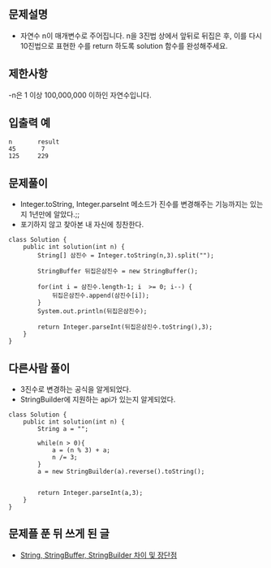 ## 문제설명
- 자연수 n이 매개변수로 주어집니다. n을 3진법 상에서 앞뒤로 뒤집은 후, 이를 다시 10진법으로 표현한 수를 return 하도록 solution 함수를 완성해주세요.

## 제한사항
-n은 1 이상 100,000,000 이하인 자연수입니다.

## 입출력 예
```
n   	result
45  	 7
125 	229
```

## 문제풀이
-  Integer.toString, Integer.parseInt 메소드가 진수를 변경해주는 기능까지는 있는지 1년만에 알았다.;;
-  포기하지 않고 찾아본 내 자신에 칭찬한다.
```
class Solution {
    public int solution(int n) {
        String[] 삼진수 = Integer.toString(n,3).split("");
        
        StringBuffer 뒤집은삼진수 = new StringBuffer();
        
        for(int i = 삼진수.length-1; i  >= 0; i--) {
            뒤집은삼진수.append(삼진수[i]);
        }
        System.out.println(뒤집은삼진수);
        
        return Integer.parseInt(뒤집은삼진수.toString(),3);
    }
}
```

## 다른사람 풀이
- 3진수로 변경하는 공식을 알게되었다.
- StringBuilder에 지원하는 api가 있는지 알게되었다.
```
class Solution {
    public int solution(int n) {
        String a = "";

        while(n > 0){
            a = (n % 3) + a;
            n /= 3;
        }
        a = new StringBuilder(a).reverse().toString();


        return Integer.parseInt(a,3);
    }
}
```

## 문제플 푼 뒤 쓰게 된 글
- [String, StringBuffer, StringBuilder 차이 및 장단점](https://github.com/whitewise95/TIL/blob/main/Java/String%2C%20StringBuffer%2C%20StringBuilder%20%EC%B0%A8%EC%9D%B4%20%EB%B0%8F%20%EC%9E%A5%EB%8B%A8%EC%A0%90.md)
